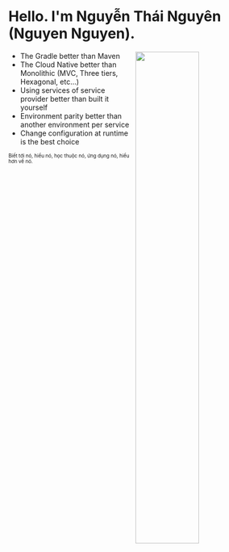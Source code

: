 # Hello.  I'm Nguyễn Thái Nguyên (Nguyen Nguyen).

<picture>
    <source media="(prefers-color-scheme: dark)" srcset="https://github-readme-stats.vercel.app/api?username=thainguyencoffee&theme=dark&show_icons=true">
    <img align="right" width="50%" src="https://github-readme-stats.vercel.app/api?username=thainguyencoffee&show_icons=true">
</picture>

- The Gradle better than Maven
- The Cloud Native better than Monolithic (MVC, Three tiers, Hexagonal, etc...)
- Using services of service provider better than built it yourself
- Environment parity better than another environment per service
- Change configuration at runtime is the best choice

<sup><sub>Biết tới nó, hiểu nó, học thuộc nó, ứng dụng nó, hiểu hơn về nó.</sub></sup>
